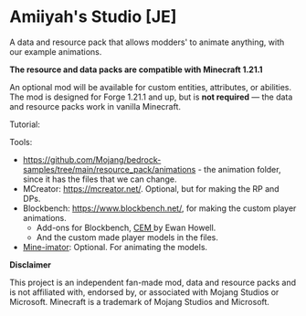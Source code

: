 # Amiiyah's Studio [JE]
A data and resource pack that allows modders' to animate anything, with our example animations.

**The resource and data packs are compatible with Minecraft 1.21.1**

An optional mod will be available for custom entities, attributes, or abilities. The mod is designed for Forge 1.21.1 and up, but is **not required** — the data and resource packs work in vanilla Minecraft.

Tutorial:

Tools:
- https://github.com/Mojang/bedrock-samples/tree/main/resource_pack/animations - the animation folder, since it has the files that we can change.
- MCreator: https://mcreator.net/. Optional, but for making the RP and DPs.
- Blockbench: https://www.blockbench.net/, for making the custom player animations.
  - Add-ons for Blockbench, [CEM ](https://ewanhowell.com/plugins/cem-template-loader) by Ewan Howell.
  - And the custom made player models in the files.
- [Mine-imator](https://www.mineimator.com/): Optional. For animating the models.


**Disclaimer**

This project is an independent fan-made mod, data and resource packs and is not affiliated with, endorsed by, or associated with Mojang Studios or Microsoft.
Minecraft is a trademark of Mojang Studios and Microsoft.
